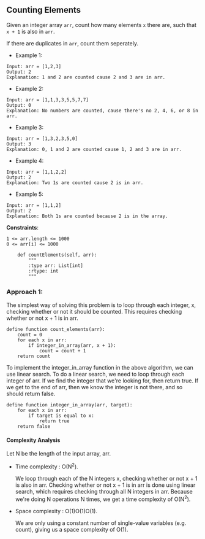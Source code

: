 ## Counting Elements

Given an integer array ```arr```, count how many elements ```x``` there are, such that ```x + 1``` is also in ```arr```.

If there are duplicates in ```arr```, count them seperately.

* Example 1:
```
Input: arr = [1,2,3]
Output: 2
Explanation: 1 and 2 are counted cause 2 and 3 are in arr.
```
* Example 2:
```
Input: arr = [1,1,3,3,5,5,7,7]
Output: 0
Explanation: No numbers are counted, cause there's no 2, 4, 6, or 8 in arr.
```
* Example 3:
```
Input: arr = [1,3,2,3,5,0]
Output: 3
Explanation: 0, 1 and 2 are counted cause 1, 2 and 3 are in arr.
```
* Example 4:
```
Input: arr = [1,1,2,2]
Output: 2
Explanation: Two 1s are counted cause 2 is in arr.
```
* Example 5:
```
Input: arr = [1,1,2]
Output: 2
Explanation: Both 1s are counted because 2 is in the array.
```
**Constraints**:

    1 <= arr.length <= 1000
    0 <= arr[i] <= 1000



```{python}
    def countElements(self, arr):
        """
        :type arr: List[int]
        :rtype: int
        """
```
### Approach 1:

The simplest way of solving this problem is to loop through each integer, x, checking whether or not it should be counted. This requires checking whether or not x + 1 is in arr.

```
define function count_elements(arr):
    count = 0
    for each x in arr:
        if integer_in_array(arr, x + 1):
            count = count + 1
    return count
```

To implement the integer_in_array function in the above algorithm, we can use linear search. To do a linear search, we need to loop through each integer of arr. If we find the integer that we're looking for, then return true. If we get to the end of arr, then we know the integer is not there, and so should return false.

```{python}
define function integer_in_array(arr, target):
    for each x in arr:
        if target is equal to x:
            return true
    return false
```

#### Complexity Analysis

Let N be the length of the input array, arr.

* Time complexity : O(N<sup>2</sup>).

    We loop through each of the N integers x, checking whether or not x + 1 is also in arr. Checking whether or not x + 1 is in arr is done using linear search, which requires checking through all N integers in arr. Because we're doing N operations N times, we get a time complexity of O(N<sup>2</sup>).

* Space complexity : O(1)O(1)O(1).

    We are only using a constant number of single-value variables (e.g. count), giving us a space complexity of O(1).
